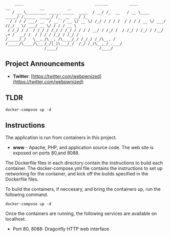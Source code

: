 ```
    ____                               ______         ____             __             __          __  
   / __ \_________ _____ _____  ____  / __/ /_  __   / __ \____  _____/ /_____  _____/ /_  __  __/ /_ 
  / / / / ___/ __ `/ __ `/ __ \/ __ \/ /_/ / / / /  / / / / __ \/ ___/ //_/ _ \/ ___/ __ \/ / / / __ \
 / /_/ / /  / /_/ / /_/ / /_/ / / / / __/ / /_/ /  / /_/ / /_/ / /__/ ,< /  __/ /  / / / / /_/ / /_/ /
/_____/_/   \__,_/\__, /\____/_/ /_/_/ /_/\__, /  /_____/\____/\___/_/|_|\___/_/  /_/ /_/\__,_/_.___/ 
                 /____/                  /____/                                                       
```

## Project Announcements

* **Twitter**: [https://twitter.com/webpwnized](https://twitter.com/webpwnized)

## TLDR

	docker-compose up -d

## Instructions

The application is run from containers in this project. 

- **www** - Apache, PHP, and application source code. The web site is exposed on ports 80,and 8088.

The Dockerfile files in each directory contain the instructions to build each container. The docker-compose.yml file contains the instructions to set up networking for the container, and kick off the builds specified in the Dockerfile files.

To build the containers, if neccesary, and bring the containers up, run the following command.

	docker-compose up -d
	
Once the containers are running, the following services are available on localhost.

- Port 80, 8088: Dragonfly HTTP web interface